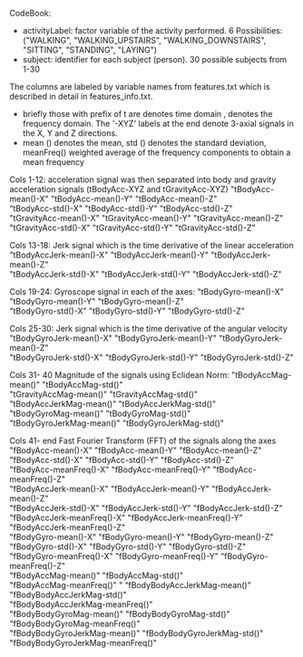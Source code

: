
CodeBook:

 - activityLabel:  factor variable of the activity performed. 6 Possibilities:  ("WALKING", "WALKING_UPSTAIRS", "WALKING_DOWNSTAIRS", "SITTING", "STANDING", "LAYING")
 - subject: identifier for each subject (person). 30 possible subjects from 1-30

The columns are labeled by variable names from features.txt which is described in detail in features_info.txt. 
 - briefly those with prefix of t are denotes time domain , denotes the frequency domain. The '-XYZ' labels at the end denote 3-axial signals in the X, Y and Z directions.
 - mean () denotes the mean,  std () denotes the standard deviation, meanFreq() weighted average of the frequency components to obtain a mean frequency

Cols 1-12:  acceleration signal was then separated into body and gravity acceleration signals (tBodyAcc-XYZ and tGravityAcc-XYZ)
"tBodyAcc-mean()-X"               	"tBodyAcc-mean()-Y"          	"tBodyAcc-mean()-Z"              
“tBodyAcc-std()-X"                		"tBodyAcc-std()-Y"           	"tBodyAcc-std()-Z"               
"tGravityAcc-mean()-X"            	"tGravityAcc-mean()-Y"  	"tGravityAcc-mean()-Z"           
"tGravityAcc-std()-X"             		"tGravityAcc-std()-Y"     		"tGravityAcc-std()-Z"            

Cols 13-18:  Jerk signal which is the  time derivative of the linear acceleration 
"tBodyAccJerk-mean()-X"           	"tBodyAccJerk-mean()-Y" 	"tBodyAccJerk-mean()-Z"          
"tBodyAccJerk-std()-X"            	"tBodyAccJerk-std()-Y"          "tBodyAccJerk-std()-Z"           

Cols 19-24:  Gyroscope signal in each of the axes:
"tBodyGyro-mean()-X"              	"tBodyGyro-mean()-Y"  		"tBodyGyro-mean()-Z"             
"tBodyGyro-std()-X"               		"tBodyGyro-std()-Y"               "tBodyGyro-std()-Z"              

Cols 25-30:  Jerk signal which is the  time derivative of the angular velocity 
"tBodyGyroJerk-mean()-X"          	"tBodyGyroJerk-mean()-Y"   	"tBodyGyroJerk-mean()-Z"         
"tBodyGyroJerk-std()-X"           	"tBodyGyroJerk-std()-Y"        	"tBodyGyroJerk-std()-Z"     

Cols 31- 40 Magnitude of the signals using Eclidean Norm:
"tBodyAccMag-mean()"              	"tBodyAccMag-std()"              
"tGravityAccMag-mean()"           	"tGravityAccMag-std()"           
"tBodyAccJerkMag-mean()"    	"tBodyAccJerkMag-std()"   
"tBodyGyroMag-mean()"             	"tBodyGyroMag-std()"             
"tBodyGyroJerkMag-mean()"      	"tBodyGyroJerkMag-std()"     

Cols 41- end Fast Fourier Transform (FFT)  of the signals along the axes
"fBodyAcc-mean()-X"               	"fBodyAcc-mean()-Y"              	"fBodyAcc-mean()-Z"              
"fBodyAcc-std()-X"                		"fBodyAcc-std()-Y"                       	"fBodyAcc-std()-Z"               
"fBodyAcc-meanFreq()-X"           	"fBodyAcc-meanFreq()-Y"      	"fBodyAcc-meanFreq()-Z"           
"fBodyAccJerk-mean()-X"           	"fBodyAccJerk-mean()-Y"        	 "fBodyAccJerk-mean()-Z"           
"fBodyAccJerk-std()-X"            	"fBodyAccJerk-std()-Y"                  	"fBodyAccJerk-std()-Z"            
"fBodyAccJerk-meanFreq()-X"       "fBodyAccJerk-meanFreq()-Y"      "fBodyAccJerk-meanFreq()-Z"    
"fBodyGyro-mean()-X"              	"fBodyGyro-mean()-Y"             	"fBodyGyro-mean()-Z"              
"fBodyGyro-std()-X"               		"fBodyGyro-std()-Y"        		"fBodyGyro-std()-Z"               
"fBodyGyro-meanFreq()-X"          	"fBodyGyro-meanFreq()-Y"         	"fBodyGyro-meanFreq()-Z"         
 "fBodyAccMag-mean()"              	"fBodyAccMag-std()"              		
"fBodyAccMag-meanFreq()"          "
“fBodyBodyAccJerkMag-mean()"      "fBodyBodyAccJerkMag-std()"      
"fBodyBodyAccJerkMag-meanFreq()"  
"fBodyBodyGyroMag-mean()"         "fBodyBodyGyroMag-std()"         
"fBodyBodyGyroMag-meanFreq()"     
"fBodyBodyGyroJerkMag-mean()"     "fBodyBodyGyroJerkMag-std()"     
"fBodyBodyGyroJerkMag-meanFreq()"
